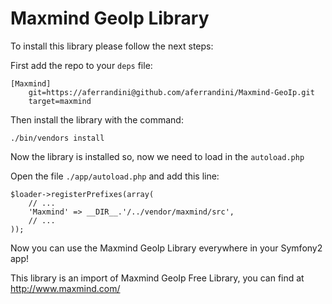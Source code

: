 # Maxmind GeoIp Library #

To install this library please follow the next steps:

First add the repo to your `deps` file:

    [Maxmind]
        git=https://aferrandini@github.com/aferrandini/Maxmind-GeoIp.git
        target=maxmind

Then install the library with the command:

    ./bin/vendors install

Now the library is installed so, now we need to load in the `autoload.php`

Open the file `./app/autoload.php` and add this line:

    $loader->registerPrefixes(array(
        // ...
        'Maxmind' => __DIR__.'/../vendor/maxmind/src',
        // ...
    ));

Now you can use the Maxmind GeoIp Library everywhere in your Symfony2 app!

This library is an import of Maxmind GeoIp Free Library, you can find at http://www.maxmind.com/
